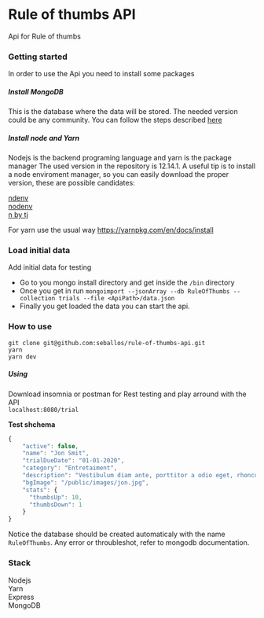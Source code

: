 # Rule of thumbs API

Api for Rule of thumbs

### Getting started
In order to use the Api you need to install some packages

##### Install MongoDB
This is the database where the data will be stored. The needed version could be
any community. You can follow the steps described [here](https://docs.mongodb.com/master/administration/install-community/)

##### Install node and Yarn
Nodejs is the backend programing language and yarn is the package manager
The used version in the repository is 12.14.1. A useful tip is to install a node
enviroment manager, so you can easily download the proper version, these are possible candidates:

[ndenv](https://github.com/riywo/ndenv)<br>
[nodenv](https://github.com/nodenv/nodenv)<br>
[n by tj](https://github.com/tj/n)

For yarn use the usual way https://yarnpkg.com/en/docs/install

### Load initial data
Add initial data for testing
- Go to you mongo install directory and get inside the `/bin` directory
- Once you get in run `mongoimport --jsonArray --db RuleOfThumbs --collection trials --file <ApiPath>/data.json`
- Finally you get loaded the data you can start the api.

### How to use

`git clone git@github.com:seballos/rule-of-thumbs-api.git` <br>
`yarn` <br>
`yarn dev`

##### Using

Download insomnia or postman for Rest testing and play arround with the API<br>
`localhost:8080/trial`<br>

__Test shchema__
```js
{
    "active": false,
    "name": "Jon Smit",
    "trialDueDate": "01-01-2020",
    "category": "Entretaiment",
    "description": "Vestibulum diam ante, porttitor a odio eget, rhoncus neque. Aenean eu velit libero.",
    "bgImage": "/public/images/jon.jpg",
    "stats": {
      "thumbsUp": 10,
      "thumbsDown": 1
    }
}
```
Notice the database should be created automaticaly with the name `RuleOfThumbs`. Any error or throubleshot, refer to mongodb documentation.

### Stack
Nodejs<br>
Yarn<br>
Express<br>
MongoDB


